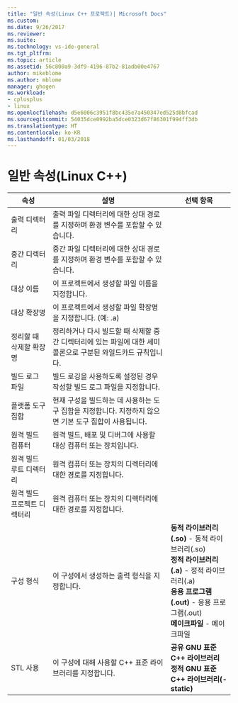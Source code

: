 ```yaml
---
title: "일반 속성(Linux C++ 프로젝트)| Microsoft Docs"
ms.custom: 
ms.date: 9/26/2017
ms.reviewer: 
ms.suite: 
ms.technology: vs-ide-general
ms.tgt_pltfrm: 
ms.topic: article
ms.assetid: 56c800a9-3df9-4196-87b2-81adb00e4767
author: mikeblome
ms.author: mblome
manager: ghogen
ms.workload:
- cplusplus
- linux
ms.openlocfilehash: d5e6006c3951f8bc435e7a450347ed525d8bfcad
ms.sourcegitcommit: 54035dce0992ba5dce0323d67f86301f994ff3db
ms.translationtype: HT
ms.contentlocale: ko-KR
ms.lasthandoff: 01/03/2018
---
```

# <a name="general-properties-linux-c"></a>일반 속성(Linux C++)

속성 | 설명 | 선택 항목
--- | ---| ---
출력 디렉터리 | 출력 파일 디렉터리에 대한 상대 경로를 지정하며 환경 변수를 포함할 수 있습니다.
중간 디렉터리 | 중간 파일 디렉터리에 대한 상대 경로를 지정하며 환경 변수를 포함할 수 있습니다.
대상 이름 | 이 프로젝트에서 생성할 파일 이름을 지정합니다.
대상 확장명 | 이 프로젝트에서 생성할 파일 확장명을 지정합니다. (예: .a)
정리할 때 삭제할 확장명 | 정리하거나 다시 빌드할 때 삭제할 중간 디렉터리에 있는 파일에 대한 세미콜론으로 구분된 와일드카드 규칙입니다.
빌드 로그 파일 | 빌드 로깅을 사용하도록 설정된 경우 작성할 빌드 로그 파일을 지정합니다.
플랫폼 도구 집합 | 현재 구성을 빌드하는 데 사용하는 도구 집합을 지정합니다. 지정하지 않으면 기본 도구 집합이 사용됩니다.
원격 빌드 컴퓨터 | 원격 빌드, 배포 및 디버그에 사용할 대상 컴퓨터 또는 장치입니다.
원격 빌드 루트 디렉터리 | 원격 컴퓨터 또는 장치의 디렉터리에 대한 경로를 지정합니다.
원격 빌드 프로젝트 디렉터리 | 원격 컴퓨터 또는 장치의 디렉터리에 대한 경로를 지정합니다.
구성 형식 | 이 구성에서 생성하는 출력 형식을 지정합니다. | **동적 라이브러리(.so)** - 동적 라이브러리(.so)<br>**정적 라이브러리(.a)** - 정적 라이브러리(.a)<br>**응용 프로그램(.out)** - 응용 프로그램(.out)<br>**메이크파일** - 메이크파일<br>
STL 사용 | 이 구성에 대해 사용할 C++ 표준 라이브러리를 지정합니다. | **공유 GNU 표준 C++ 라이브러리**<br>**정적 GNU 표준 C++ 라이브러리(-static)**<br>
